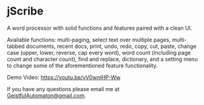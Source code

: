 # jScribe
A word processor with solid functions and features paired with a clean UI.

Available functions: multi-paging, select text over multiple pages, multi-tabbed documents, recent docs, print, undo, redo, copy, cut, paste, change case (upper, lower, reverse, cap every word), word count (including page count and character count), find and replace, dictionary, and a setting menu to change some of the aforementioned feature functionality.

Demo Video:  https://youtu.be/vV0wnIHP-Ww

If you have any questions please email me at GeistfulAutomaton@gmail.com.
